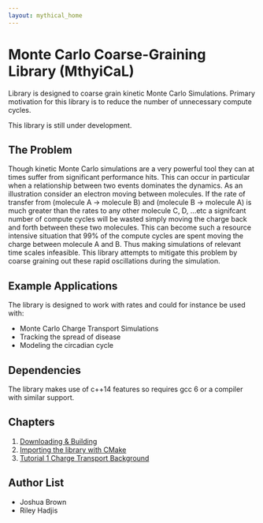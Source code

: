 ```yaml
---
layout: mythical_home
--- 
```


# Monte Carlo Coarse-Graining Library (MthyiCaL)

Library is designed to coarse grain kinetic Monte Carlo Simulations. Primary motivation for this library is to reduce the number of unnecessary compute cycles.

This library is still under development. 

## The Problem

Though kinetic Monte Carlo simulations are a very powerful tool they can at times suffer from significant performance hits. This can occur in particular when a relationship between two events dominates the dynamics. As an illustration consider an electron moving between molecules. If the rate of transfer from (molecule A -> molecule B) and (molecule B -> molecule A) is much greater than the rates to any other molecule C, D, ...etc a signifcant number of compute cycles will be wasted simply moving the charge back and forth between these two molecules. This can become such a resource intensive situation that 99% of the compute cycles are spent moving the charge between molecule A and B. Thus making simulations of relevant time scales infeasible. This library attempts to mitigate this problem by coarse graining out these rapid oscillations during the simulation.  

## Example Applications

The library is designed to work with rates and could for instance be used with:
 * Monte Carlo Charge Transport Simulations
 * Tracking the spread of disease
 * Modeling the circadian cycle
 
## Dependencies

The library makes use of c++14 features so requires gcc 6 or a compiler with similar support. 

## Chapters

1. [Downloading & Building](./mythical_downloading_building.html)
2. [Importing the library with CMake](./mythical_importing_cmake.html)
3. [Tutorial 1 Charge Transport Background](./mythical_background.html)
 
## Author List

* Joshua Brown
* Riley Hadjis
